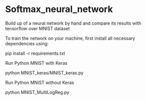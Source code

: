 # Softmax_neural_network

Build up of a neural network by hand and compare its results with tensorflow over MNIST dataset 

To train the network on your machine, first install all necessary dependencies using:

pip install -r requirements.txt

Run Python MNIST with Keras

python MNIST_keras/MNIST_keras.py

Run Python MNIST without Keras

python MNIST_MultiLogReg.py

